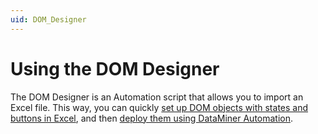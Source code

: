 ```yaml
---
uid: DOM_Designer
---
```


# Using the DOM Designer

The DOM Designer is an Automation script that allows you to import an Excel file. This way, you can quickly [set up DOM objects with states and buttons in Excel](xref:DOM_Designer_Excel_config), and then [deploy them using DataMiner Automation](xref:DOM_Designer_Excel_deployment).
